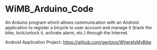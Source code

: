 # WiMB_Arduino_Code
An Arduino program which allows communication with an Android application to register a bicycle to user account and manage it (track the bike, lock/unlock it, activate alarm, etc.) through the Internet.

Android Application Project: https://github.com/gentzos/WhereIsMyBike
